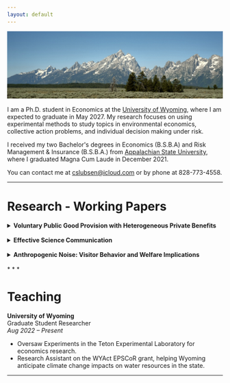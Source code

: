 ```yaml
---
layout: default
---
```

<img src="/assets/tetons.jpeg" alt="AxamerLizum" />

I am a Ph.D. student in Economics at the [University of Wyoming](https://www.uwyo.edu), where I am expected to graduate in May 2027. My research focuses on using experimental methods to study topics in environmental economics, collective action problems, and individual decision making under risk.

I received my two Bachelor's degrees in Economics (B.S.B.A) and Risk Management & Insurance (B.S.B.A.) from [Appalachian State University](https://www.appstate.edu), where I graduated Magna Cum Laude in December 2021. 

You can contact me at [cslubsen@icloud.com](mailto:cslubsen@icloud.com) or by phone at 828-773-4558.

* * *

# Research - Working Papers

<details>
  <summary><b>Voluntary Public Good Provision with Heterogeneous Private Benefits </b></summary>
  <p>
    <i>Work in progress</i> with <a href="https://tlcherry.weebly.com" target="_blank">Todd L. Cherry</a>
    <br>
    <br>
    Voluntary public goods provision involves individuals making decisions that consider the
    balance between heterogenous private benefits and collective societal benefits. This
    occurs in many environmental and public health contexts such as vaccination campaigns,
    adoption of renewable energy technologies, conservation programs, waste reduction and
    recycling initiatives, air quality improvement efforts, and noise pollution reduction. The
    level of participation determines whether a critical threshold is met for achieving impactful
    societal benefits. However, individual incentives to participate are heterogenous, leading to
    potential free-riding opportunities for individuals when a population is trying to reach a
    critical threshold.
    <br>
    The decision to contribute to such public goods depends not only on private costs and
    benefits but also on the structure of decision-making. Individuals may act simultaneously
    without knowing others' choices or sequentially. When individuals make decisions
    sequentially, they can observe early adopters, and this may encourage greater cooperation.
    Little is known about how heterogeneity in individual incentives interact with decision
    sequences to influence participation in voluntary public goods provision. This study
    examines these factors through a controlled lab experimental framework to better
    understand the mechanisms that drive cooperative behavior in threshold public goods
    settings.
  </p>
</details>
<br>
<details>
  <summary><b> Effective Science Communication </b></summary>
  <p>
    With <a href="https://tlcherry.weebly.com" target="_blank">Todd L. Cherry</a>
    <br>
    <i>Work in progress</i> with <a href="https://tlcherry.weebly.com" target="_blank">Todd L. Cherry</a>
  </p>
</details>
<br>
<details>
  <summary><b> Anthropogenic Noise: Visitor Behavior and Welfare Implications  </b></summary>
  <p>
    <i>Work in progress</i> with <a href="https://tlcherry.weebly.com" target="_blank">Todd L. Cherry</a>, <a>Caleb J. Hill</a>, and <a>Katie Tenny</a>.
    <br>
    <br>
    Anthropogenic noise is an increasing issue in outdoor recreation, particularly at national parks. 
    Studies show that noise in national parks is a growing problem (Buxton et al. 2017; Chrobak 2017; Buxton et al. 2019), particularly in transportation corridors that have noise levels many times the natural level (Mennitt et al. 2014). Noise can have negative impacts on wildlife, including masking sounds that provide important signals of threats and mating. Shannon et al. (2016) documents how noise affects wildlife behavior, physiology, and fitness. Noise also impacts people. Basner et al. (2014) reports that noise not only annoys people but also contributes to health problems. In parks, even low levels of noise can diminish the benefits that people receive from experiencing nature and natural sounds (e.g., relaxation, mood, stress, etc.).  
    <br>
    To learn more about noise in national parks, the NPS also has monitored the frequency and levels of noise across hundreds of sites for nearly three decades. In 2000, the NPS Resource Stewardship and Science Directorate established The Natural Sounds Program, which seeks to 
    “…protect, maintain, or restore acoustical environments throughout the National Park System.”  These efforts have contributed to our understanding of anthropogenic noise in national parks.  
    <br>
    The proposed study contributes to this knowledge by studying the individual behavioral responses to anthropogenic noise and estimating the welfare impacts on visitors. We will employ methods to estimate recreational demand models that allow the estimation of welfare effects from noise in GTNP. This includes investigating the averting behavior that visitors make to mitigate the welfare loss. Previous work has considered the impact of noise on wildlife (Barber et al. 2010; Shannon et al. 2015), and to a lesser extent the impact on visitors. A particular opening in the literature is examining how anthropogenic noise impacts the behavior and benefits of visitors to national parks. This research will help fill this void. 

  </p>
</details>

<br>
* * *

# Teaching

**University of Wyoming**  
Graduate Student Researcher  
_Aug 2022 – Present_  
- Oversaw Experiments in the Teton Experimental Laboratory for economics research.  
- Research Assistant on the WYAct EPSCoR grant, helping Wyoming anticipate climate change impacts on water resources in the state.


* * *

